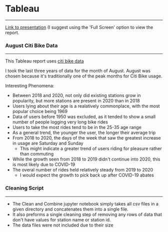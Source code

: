 # Tableau
***

[Link to presentation](https://public.tableau.com/views/CitiBike_16046784681780/AugustAnalysis2018-2020?:language=en&:display_count=y&publish=yes&:origin=viz_share_link) (I suggest using the 'Full Screen' option to view the report.

### August Citi Bike Data
***

This Tableau report uses [citi bike data](https://www.citibikenyc.com/system-data)

I took the last three years of data for the month of August. August was chosen because it's traditionally one of the peak months for Citi Bike usage.
<br>

Interesting Phenomena:
* Between 2018 and 2020, not only did existing stations grow in popularity, but more stations are present in 2020 than in 2018
* Users lying about their age is a realatively commonplace, with the most popular choice being 1969
* Data of users before 1950 was excluded, as it tended to show a small number of people logging very long bike rides
* Users to take the most rides tend to be in the 25-35 age range
* As a general trend, the younger the user, the longer their average trip
* From 2018 to 2020, the days of the week that saw the greatest increase in usage are Saturday and Sunday
  * This might indicate a greater trend of users riding for pleasure rather than commuting
* While the growth seen from 2018 to 2019 didn't continue into 2020, this is most likely due to COVID-19
* The overal number of rides held relatively steady from 2019 to 2020
  * I would expect the growth to pick back up after COVID-19 abates


### Cleaning Script
***
* The Clean and Combine jupyter notebook simply takes all csv files in a given directory and concatenates them into a single file.
* It also preforms a single cleaning step of removing any rows of data that don't have values for station name or station id.
* The data files were not included due to their size

